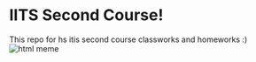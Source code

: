 # IITS Second Course!
This repo for hs itis second course classworks and homeworks :)
![html meme](https://sun9-73.userapi.com/c852028/v852028466/fb087/sQABCyjM9EY.jpg)
